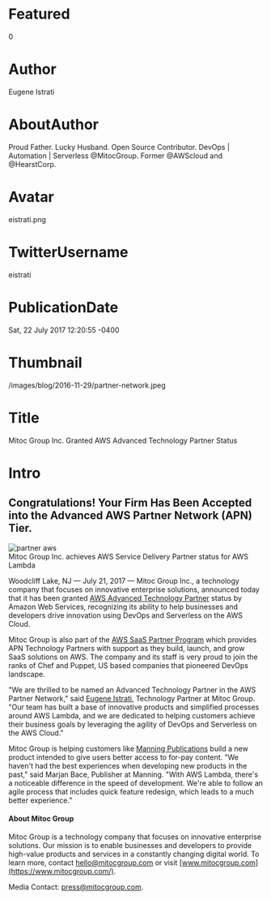 # Featured
0

# Author
Eugene Istrati

# AboutAuthor
Proud Father. Lucky Husband. Open Source Contributor. DevOps | Automation | Serverless @MitocGroup. Former @AWScloud and @HearstCorp.

# Avatar
eistrati.png

# TwitterUsername
eistrati

# PublicationDate
Sat, 22 July 2017 12:20:55 -0400

# Thumbnail
/images/blog/2016-11-29/partner-network.jpeg

# Title
Mitoc Group Inc. Granted AWS Advanced Technology Partner Status

# Intro
Congratulations! Your Firm Has Been Accepted into the Advanced AWS Partner Network (APN) Tier.
---

<div class="padd25px">
    <img src="/images/blog/2016-11-29/partner-network.jpeg" alt="partner aws" />
    <div class="center img-description">
       Mitoc Group Inc. achieves AWS Service Delivery Partner status for AWS Lambda
    </div>
</div>

Woodcliff Lake, NJ — July 21, 2017 — Mitoc Group Inc., a technology company that focuses on innovative enterprise solutions, announced today that it has been granted [AWS Advanced Technology Partner](https://aws.amazon.com/partners/technology) status by Amazon Web Services, recognizing its ability to help businesses and developers drive innovation using DevOps and Serverless on the AWS Cloud.

Mitoc Group is also part of the [AWS SaaS Partner Program](https://aws.amazon.com/partners/saas/) which provides APN Technology Partners with support as they build, launch, and grow SaaS solutions on AWS. The company and its staff is very proud to join the ranks of Chef and Puppet, US based companies that pioneered DevOps landscape.

"We are thrilled to be named an Advanced Technology Partner in the AWS Partner Network," said [Eugene Istrati](https://linkedin.com/in/eistrati), Technology Partner at Mitoc Group. "Our team has built a base of innovative products and simplified processes around AWS Lambda, and we are dedicated to helping customers achieve their business goals by leveraging the agility of DevOps and Serverless on the AWS Cloud."

Mitoc Group is helping customers like [Manning Publications](https://www.manning.com/) build a new product intended to give users better access to for-pay content. "We haven't had the best experiences when developing new products in the past," said Marjan Bace, Publisher at Manning. "With AWS Lambda, there's a noticeable difference in the speed of development. We're able to follow an agile process that includes quick feature redesign, which leads to a much better experience."

#### About Mitoc Group

Mitoc Group is a technology company that focuses on innovative enterprise solutions. Our mission is to enable businesses and developers to provide high-value products and services in a constantly changing digital world. To learn more, contact [hello@mitocgroup.com](mailto:hello@mitocgroup.com) or visit [www.mitocgroup.com](https://www.mitocgroup.com/).

Media Contact: [press@mitocgroup.com](mailto:press@mitocgroup.com).
